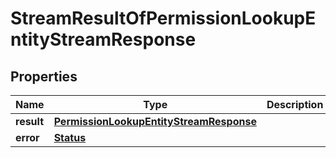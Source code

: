 

# StreamResultOfPermissionLookupEntityStreamResponse


## Properties

| Name | Type | Description | Notes |
|------------ | ------------- | ------------- | -------------|
|**result** | [**PermissionLookupEntityStreamResponse**](PermissionLookupEntityStreamResponse.md) |  |  [optional] |
|**error** | [**Status**](Status.md) |  |  [optional] |



